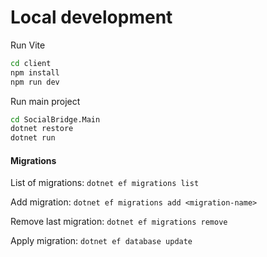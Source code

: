 # Local development

Run Vite
```bash
cd client
npm install
npm run dev
```
Run main project
```bash
cd SocialBridge.Main
dotnet restore
dotnet run
```

#### Migrations
 
List of migrations:
`dotnet ef migrations list`

Add migration:
`dotnet ef migrations add <migration-name>`

Remove last migration:
`dotnet ef migrations remove`

Apply migration:
`dotnet ef database update`
